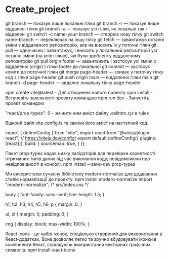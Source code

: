 # Create_project

git branch — показує лише локальні гілки
git branch -r — показує лише віддалені гілки
git branch -a — показує усі гілки, як локальні так і віддалені
git switch -c name-your-branch — створює нову гілку
git switch name-branch — переключає на іншу гілку
git fetch — завантажує останні зміни з віддаленого репозиторію, але не вносить їх у поточні гілки
git pull — одночасно і завантажує, і вносить у локальний репозиторій усі останні зміни (на усіх гілках), які були зроблені у віддаленому репозиторію
git pull origin footer — завантажить і застосує усі зміни з віддаленої (origin ) гілки footer до локальної
git commit — застосує коміти до поточної гілки
git merge page-header — зливає у поточну гілку код з гілки page-header
git push origin main — віддаленої гілки main
git branch -d page-header — видаляє локальну гілку page-header

npm create vite@latest - Для створення нового проекту
npm install - Встановіть залежності проекту командою
npm run dev - Запустіть проект командою 

"react/prop-types": 0 - змінити ним вміст файлу .eslintrc.cjs в rules

Відкрий файл vite.config.ts та заміни його вміст на наступний код.

import { defineConfig } from "vite";
import react from "@vitejs/plugin-react";
// https://vitejs.dev/config/
export default defineConfig({
plugins: [react()],
build: {
sourcemap: true,
}
});  

Пакет prop-types надає низку валідаторів для перевірки коректності отриманих 
типів даних під час виконання коду, повідомляючи про невідповідності в консолі.
npm install --save-dev prop-types

Ми використаєм сучасну бібліотеку modern-normalize 
для додавання стилів нормалізації до проекту.
npm install modern-normalize
import "modern-normalize";
/* src/index.css */

body {
font-family: sans-serif;
line-height: 1.5;
}

h1,
h2,
h3,
h4,
h5,
h6,
p {
margin: 0;
}

ul,
ol {
margin: 0;
padding: 0;
}

img {
display: block;
max-width: 100%;
}

React Icons - це набір іконок, спеціально створений для використання в React-додатках. 
Вона дозволяє легко та зручно вбудовувати іконки в компоненти React, 
спрощуючи використання векторних графічних символів.
npm install react-icons







